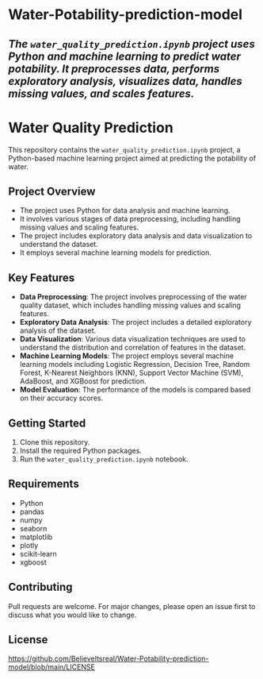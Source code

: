 # Water-Potability-prediction-model
## _The `water_quality_prediction.ipynb` project uses Python and machine learning to predict water potability. It preprocesses data, performs exploratory analysis, visualizes data, handles missing values, and scales features._ 


# Water Quality Prediction

This repository contains the `water_quality_prediction.ipynb` project, a Python-based machine learning project aimed at predicting the potability of water.

## Project Overview

- The project uses Python for data analysis and machine learning.
- It involves various stages of data preprocessing, including handling missing values and scaling features.
- The project includes exploratory data analysis and data visualization to understand the dataset.
- It employs several machine learning models for prediction.

## Key Features

- **Data Preprocessing**: The project involves preprocessing of the water quality dataset, which includes handling missing values and scaling features.
- **Exploratory Data Analysis**: The project includes a detailed exploratory analysis of the dataset.
- **Data Visualization**: Various data visualization techniques are used to understand the distribution and correlation of features in the dataset.
- **Machine Learning Models**: The project employs several machine learning models including Logistic Regression, Decision Tree, Random Forest, K-Nearest Neighbors (KNN), Support Vector Machine (SVM), AdaBoost, and XGBoost for prediction.
- **Model Evaluation**: The performance of the models is compared based on their accuracy scores.

## Getting Started

1. Clone this repository.
2. Install the required Python packages.
3. Run the `water_quality_prediction.ipynb` notebook.

## Requirements

- Python
- pandas
- numpy
- seaborn
- matplotlib
- plotly
- scikit-learn
- xgboost

## Contributing

Pull requests are welcome. For major changes, please open an issue first to discuss what you would like to change.

## License
https://github.com/BelieveItsreal/Water-Potability-prediction-model/blob/main/LICENSE
